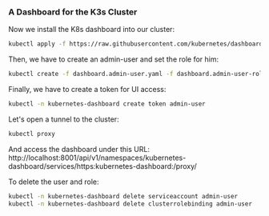 ### A Dashboard for the K3s Cluster

Now we install the K8s dashboard into our cluster:

```bash
kubectl apply -f https://raw.githubusercontent.com/kubernetes/dashboard/v2.7.0/aio/deploy/recommended.yaml
```

Then, we have to create an admin-user and set the role for him:

```bash
kubectl create -f dashboard.admin-user.yaml -f dashboard.admin-user-role.yaml
```

Finally, we have to create a token for UI access:

```bash
kubectl -n kubernetes-dashboard create token admin-user
```

Let's open a tunnel to the cluster:

```bash
kubectl proxy
```

And access the dashboard under this URL: http://localhost:8001/api/v1/namespaces/kubernetes-dashboard/services/https:kubernetes-dashboard:/proxy/

To delete the user and role:
```bash
kubectl -n kubernetes-dashboard delete serviceaccount admin-user
kubectl -n kubernetes-dashboard delete clusterrolebinding admin-user
```